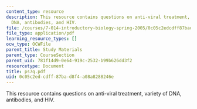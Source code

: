 ```yaml
---
content_type: resource
description: This resource contains questions on anti-viral treatment, variety of
  DNA, antibodies, and HIV.
file: /courses/7-014-introductory-biology-spring-2005/0c05c2edcdff87bad8f4a08a8288246e_ps7q.pdf
file_type: application/pdf
learning_resource_types: []
ocw_type: OCWFile
parent_title: Study Materials
parent_type: CourseSection
parent_uid: 781f14d9-0e64-919c-2532-b99b626dd3f2
resourcetype: Document
title: ps7q.pdf
uid: 0c05c2ed-cdff-87ba-d8f4-a08a8288246e
---
```

This resource contains questions on anti-viral treatment, variety of DNA, antibodies, and HIV.

